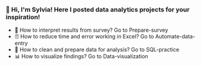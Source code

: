 ### 👋 Hi, I'm Sylvia! Here I posted data analytics projects for your inspiration!
-  👀  How to interpret results from survey? Go to Prepare-survey 
-  ⏰  How to reduce time and error working in Excel? Go to Automate-data-entry 
-  🧹  How to clean and prepare data for analysis? Go to SQL-practice 
-  📊  How to visualize findings? Go to Data-visualization 

<!---
- 👋 Hi, I’m @selgik
- 👀 I’m interested in SQL, Tableau, VBA, Automation
- 🌱 I’m currently learning Data Analytics
- 💞️ I’m looking for collaborating data analysis and/or visualization projects!
- 📫 How to reach me: sylviahk416@gmail.com

selgik/selgik is a ✨ special ✨ repository because its `README.md` (this file) appears on your GitHub profile.
You can click the Preview link to take a look at your changes.
--->
